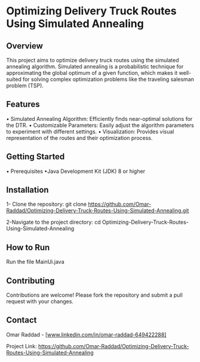 # Optimizing Delivery Truck Routes Using Simulated Annealing

## Overview
This project aims to optimize delivery truck routes using the simulated annealing algorithm. Simulated annealing is a probabilistic technique for approximating the global optimum of a given function, which makes it well-suited for solving complex optimization problems like the traveling salesman problem (TSP).

## Features
• Simulated Annealing Algorithm: Efficiently finds near-optimal solutions for the DTR.
• Customizable Parameters: Easily adjust the algorithm parameters to experiment with different settings.
• Visualization: Provides visual representation of the routes and their optimization process.
## Getting Started
• Prerequisites
   •Java Development Kit (JDK) 8 or higher

## Installation

1- Clone the repository:
git clone https://github.com/Omar-Raddad/Optimizing-Delivery-Truck-Routes-Using-Simulated-Annealing.git

2-Navigate to the project directory:
cd Optimizing-Delivery-Truck-Routes-Using-Simulated-Annealing

## How to Run 
Run the file MainUi.java

## Contributing
Contributions are welcome! Please fork the repository and submit a pull request with your changes.

## Contact
Omar Raddad - [www.linkedin.com/in/omar-raddad-649422288]

Project Link: https://github.com/Omar-Raddad/Optimizing-Delivery-Truck-Routes-Using-Simulated-Annealing
   
